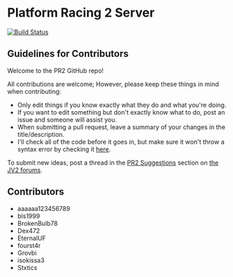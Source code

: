 # Platform Racing 2 Server

[![Build Status](https://travis-ci.org/jacob-grahn/platform-racing-2-server.svg?branch=master)](https://travis-ci.org/jacob-grahn/platform-racing-2-server)

## Guidelines for Contributors

Welcome to the PR2 GitHub repo!

All contributions are welcome; However, please keep these things in mind when contributing:
- Only edit things if you know exactly what they do and what you're doing.
- If you want to edit something but don't exactly know what to do, post an issue and someone will assist you.
- When submitting a pull request, leave a summary of your changes in the title/description.
- I'll check all of the code before it goes in, but make sure it won't throw a syntax error by checking it [here](https://phpcodechecker.com/).

To submit new ideas, post a thread in the [PR2 Suggestions](https://jiggmin2.com/forums/forumdisplay.php?fid=45) section on [the JV2 forums](https://jiggmin2.com/forums).

## Contributors
- aaaaaa123456789
- bls1999
- BrokenBulb78
- Dex472
- EternalUF
- fourst4r
- Grovbi
- isokissa3
- Stxtics
